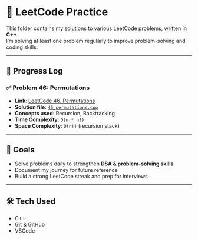 # 🧩 LeetCode Practice  

This folder contains my solutions to various LeetCode problems, written in **C++**.  
I’m solving at least one problem regularly to improve problem-solving and coding skills.  

---

## 📅 Progress Log  

### ✅ Problem 46: Permutations  
- **Link**: [LeetCode 46. Permutations](https://leetcode.com/problems/permutations/)  
- **Solution file**: [`46_permutations.cpp`](46_permutations.cpp)  
- **Concepts used**: Recursion, Backtracking  
- **Time Complexity**: `O(n * n!)`  
- **Space Complexity**: `O(n!)` (recursion stack)  

---

## 🔮 Goals  
- Solve problems daily to strengthen **DSA & problem-solving skills**  
- Document my journey for future reference  
- Build a strong LeetCode streak and prep for interviews  

---

## 🛠️ Tech Used  
- C++  
- Git & GitHub  
- VSCode  
